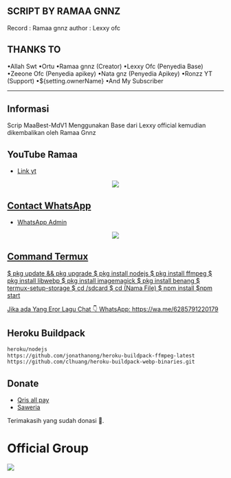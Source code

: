 ## SCRIPT BY RAMAA GNNZ
Record : Ramaa gnnz
author : Lexxy ofc

## THANKS TO
   •Allah Swt
   •Ortu
   •Ramaa gnnz (Creator)
   •Lexxy Ofc (Penyedia Base)
   •Zeeone Ofc (Penyedia apikey)
   •Nata gnz (Penyedia Apikey)
   •Ronzz YT (Support)
   •${setting.ownerName}
   •And My Subscriber 

---

## Informasi
Scrip MaaBest-MdV1 Menggunakan Base dari Lexxy official kemudian dikembalikan oleh Ramaa Gnnz

## YouTube Ramaa
- [Link yt](https://youtube.com/@ramaagnnz961?si=EnSIkaIECMiOmarE)

<p align="center">
<a href="https://youtube.com/@ramaagnnz961?si=EnSIkaIECMiOmarE"><img src="https://telegra.ph/file/bbabc9951ac56bea354b9.jpg" />
</p>

## Contact WhatsApp 
- [WhatsApp Admin](https://wa.me/6285791220179)

<p align="center">
<a href="https://wa.me/6285791220179"><img src="https://telegra.ph/file/bbabc9951ac56bea354b9.jpg" />
</p>

## Command Termux
$ pkg update && pkg upgrade
$ pkg install nodejs
$ pkg install ffmpeg 
$ pkg install libwebp 
$ pkg install imagemagick 
$ pkg install benang
$ termux-setup-storage
$ cd /sdcard
$ cd (Nama File)
$ npm install 
$npm start

Jika ada Yang Eror Lagu Chat 👇
WhatsApp: https://wa.me/6285791220179

## Heroku Buildpack
```bash
heroku/nodejs
https://github.com/jonathanong/heroku-buildpack-ffmpeg-latest
https://github.com/clhuang/heroku-buildpack-webp-binaries.git
```

## Donate
- [Qris all pay](https://telegra.ph/file/01ad28fe8c110ce351f8a.jpg)
- [Saweria](https://saweria.co/Ramaa1)

Terimakasih yang sudah donasi 🙏.

# Official Group
<a href="https://chat.whatsapp.com/JYjwm7vfjdB69FrnyuwoEF"><img src="https://img.shields.io/badge/Alphabot Support-25D366?style=for-the-badge&logo=whatsapp&logoColor=white" />



